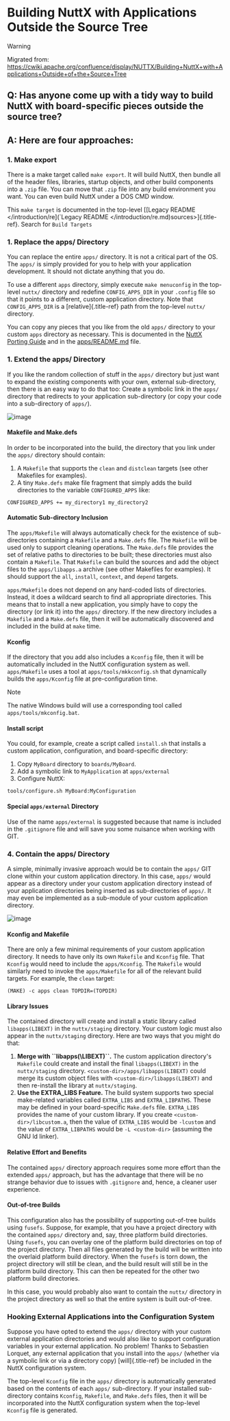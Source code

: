 Building NuttX with Applications Outside the Source Tree
========================================================

Warning

Migrated from:
<https://cwiki.apache.org/confluence/display/NUTTX/Building+NuttX+with+Applications+Outside+of+the+Source+Tree>

Q: Has anyone come up with a tidy way to build NuttX with board-specific pieces outside the source tree?
--------------------------------------------------------------------------------------------------------

A: Here are four approaches:
----------------------------

### 1. Make export

There is a make target called `make export`. It will build NuttX, then
bundle all of the header files, libraries, startup objects, and other
build components into a `.zip` file. You can move that `.zip` file into
any build environment you want. You can even build NuttX under a DOS CMD
window.

This `make target` is documented in the top-level \[[Legacy README
\</introduction/re\](\`Legacy README
\</introduction/re.md)sources\>]{.title-ref}. Search for `Build Targets`

### 1. Replace the apps/ Directory

You can replace the entire `apps/` directory. It is not a critical part
of the OS. The `apps/` is simply provided for you to help with your
application development. It should not dictate anything that you do.

To use a different `apps` directory, simply execute `make menuconfig` in
the top-level `nuttx/` directory and redefine `CONFIG_APPS_DIR` in your
`.config` file so that it points to a different, custom application
directory. Note that `CONFIG_APPS_DIR` is a [relative]{.title-ref} path
from the top-level `nuttx/` directory.

You can copy any pieces that you like from the old `apps/` directory to
your custom `apps` directory as necessary. This is documented in the
[NuttX Porting
Guide](https://cwiki.apache.org/confluence/display/NUTTX/Porting+Guide)
and in the
[apps/README.md](https://github.com/apache/nuttx-apps/blob/master/README.md)
file.

### 1. Extend the apps/ Directory

If you like the random collection of stuff in the `apps/` directory but
just want to expand the existing components with your own, external
sub-directory, then there is an easy way to do that too: Create a
symbolic link in the `apps/` directory that redirects to your
application sub-directory (or copy your code into a sub-directory of
`apps/`).

![image](image/custom_app_dir_through_extension.png)

#### Makefile and Make.defs

In order to be incorporated into the build, the directory that you link
under the `apps/` directory should contain:

1.  A `Makefile` that supports the `clean` and `distclean` targets (see
    other Makefiles for examples).
2.  A tiny `Make.defs` make file fragment that simply adds the build
    directories to the variable `CONFIGURED_APPS` like:

``` {.shell}
CONFIGURED_APPS += my_directory1 my_directory2
```

#### Automatic Sub-directory Inclusion

The `apps/Makefile` will always automatically check for the existence of
sub-directories containing a `Makefile` and a `Make.defs` file. The
`Makefile` will be used only to support cleaning operations. The
`Make.defs` file provides the set of relative paths to directories to be
built; these directories must also contain a `Makefile`. That `Makefile`
can build the sources and add the object files to the `apps/libapps.a`
archive (see other Makefiles for examples). It should support the `all`,
`install`, `context`, and `depend` targets.

`apps/Makefile` does not depend on any hard-coded lists of directories.
Instead, it does a wildcard search to find all appropriate directories.
This means that to install a new application, you simply have to copy
the directory (or link it) into the `apps/` directory. If the new
directory includes a `Makefile` and a `Make.defs` file, then it will be
automatically discovered and included in the build at `make` time.

#### Kconfig

If the directory that you add also includes a `Kconfig` file, then it
will be automatically included in the NuttX configuration system as
well. `apps/Makefile` uses a tool at `apps/tools/mkkconfig.sh` that
dynamically builds the `apps/Kconfig` file at pre-configuration time.

Note

The native Windows build will use a corresponding tool called
`apps/tools/mkconfig.bat`.

#### Install script

You could, for example, create a script called `install.sh` that
installs a custom application, configuration, and board-specific
directory:

1.  Copy `MyBoard` directory to `boards/MyBoard`.
2.  Add a symbolic link to `MyApplication` at `apps/external`
3.  Configure NuttX:

``` {.shell}
tools/configure.sh MyBoard:MyConfiguration
```

#### Special `apps/external` Directory

Use of the name `apps/external` is suggested because that name is
included in the `.gitignore` file and will save you some nuisance when
working with GIT.

### 4. Contain the apps/ Directory

A simple, minimally invasive approach would be to contain the `apps/`
GIT clone within your custom application directory. In this case,
`apps/` would appear as a directory under your custom application
directory instead of your application directories being inserted as
sub-directories of `apps/`. It may even be implemented as a sub-module
of your custom application directory.

![image](image/custom_app_dir_through_containment.png)

#### Kconfig and Makefile

There are only a few minimal requirements of your custom application
directory. It needs to have only its own `Makefile` and `Kconfig` file.
That `Kconfig` would need to include the `apps/Kconfig`. The `Makefile`
would similarly need to invoke the `apps/Makefile` for all of the
relevant build targets. For example, the `clean` target:

``` {.shell}
(MAKE) -c apps clean TOPDIR=(TOPDIR)
```

#### Library Issues

The contained directory will create and install a static library called
`libapps(LIBEXT)` in the `nuttx/staging` directory. Your custom logic
must also appear in the `nuttx/staging` directory. Here are two ways
that you might do that:

1.  **Merge with \`\`libapps(\LIBEXT)\`\`.** The custom application
    directory\'s `Makefile` could create and install the final
    `libapps(LIBEXT)` in the `nuttx/staging` directory.
    `<custom-dir>/apps/libapps(LIBEXT)` could merge its custom object
    files with `<custom-dir>/libapps(LIBEXT)` and then re-install the
    library at `nuttx/staging`.
2.  **Use the EXTRA\_LIBS Feature.** The build system supports two
    special make-related variables called `EXTRA_LIBS` and
    `EXTRA_LIBPATHS`. These may be defined in your board-specific
    `Make.defs` file. `EXTRA_LIBS` provides the name of your custom
    library. If you create `<custom-dir>/libcustom.a`, then the value of
    `EXTRA_LIBS` would be `-lcustom` and the value of `EXTRA_LIBPATHS`
    would be `-L <custom-dir>` (assuming the GNU ld linker).

#### Relative Effort and Benefits

The contained `apps/` directory approach requires some more effort than
the extended `apps/` approach, but has the advantage that there will be
no strange behavior due to issues with `.gitignore` and, hence, a
cleaner user experience.

#### Out-of-tree Builds

This configuration also has the possibility of supporting out-of-tree
builds using `fusefs`. Suppose, for example, that you have a project
directory with the contained `apps/` directory and, say, three platform
build directories. Using `fusefs`, you can overlay one of the platform
build directories on top of the project directory. Then all files
generated by the build will be written into the overlaid platform build
directory. When the `fusefs` is torn down, the project directory will
still be clean, and the build result will still be in the platform build
directory. This can then be repeated for the other two platform build
directories.

In this case, you would probably also want to contain the `nuttx/`
directory in the project directory as well so that the entire system is
built out-of-tree.

### Hooking External Applications into the Configuration System

Suppose you have opted to extend the `apps/` directory with your custom
external application directories and would also like to support
configuration variables in your external application. No problem! Thanks
to Sebastien Lorquet, any external application that you install into the
`apps/` (whether via a symbolic link or via a directory copy)
[will]{.title-ref} be included in the NuttX configuration system.

The top-level `Kconfig` file in the `apps/` directory is automatically
generated based on the contents of each `apps/` sub-directory. If your
installed sub-directory contains `Kconfig`, `Makefile`, and `Make.defs`
files, then it will be incorporated into the NuttX configuration system
when the top-level `Kconfig` file is generated.
